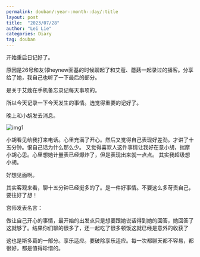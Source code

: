 ```yaml
---
permalink: douban/:year-:month-:day/:title
layout: post
title:  "2023/07/28"
author: "Lei Lie"
categories: Diary
tag: douban
---
```


开始重启日记好了。

原因是26号和友邻heynew面基的时候聊起了和艾蔻、蘑菇一起录过的播客。分享给了她，我自己也听了一下最后的部分。

是关于艾蔻在手机备忘录记每天事项的。

所以今天记录一下今天发生的事情。选觉得重要的记好了。

晚上和小胡发去消息。

![img1](../../images/img-2023-07-28/img1.jpg)

小胡看见给我打来电话。心里充满了开心。然后又觉得自己表现好差劲。才讲了十五分钟。恨自己话为什么那么少。
又觉得喜欢人这件事情让我好在意小胡，揣摩小胡心思。心里想她计量表已经爆炸了，但是表现出来就一点点。
其实我超级想小胡。

好想见面啊。

其实客观来看，聊十五分钟已经挺多的了。是一件好事情。不要这么多苛责自己，要往好了想！

宫师发表名言：

做让自己开心的事情，最开始的出发点只是想要跟她说话得到她的回答，她回答了这就够了。结果你们聊的很多了，还一起吃了很多顿饭这就已经是意外的收获了

这也是斯多葛的一部分。享乐适应。要破除享乐适应。每一次都聊天都不容易，都很好，都是值得珍惜的。